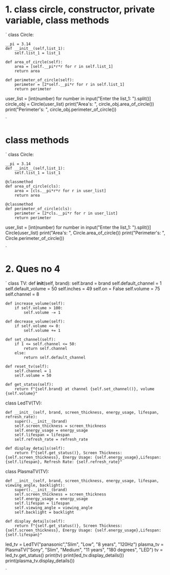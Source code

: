 # 1. class circle, constructor, private variable, class methods 

`
class Circle:
    
    __pi = 3.14
    def __init__(self,list_1):
        self.list_1 = list_1 
    
    def area_of_circle(self):
        area = [self.__pi*r*r for r in self.list_1]
        return area
    
    def perimeter_of_circle(self):
        perimeter = [2*self.__pi*r for r in self.list_1]
        return perimeter
    
user_list = [int(number) for number in input("Enter the list_1: ").split()]
circle_obj = Circle(user_list)
print("Area's: ", circle_obj.area_of_circle())
print("Perimeter's: ", circle_obj.perimeter_of_circle()) 

`
# class methods

`
class Circle:
    
    __pi = 3.14
    def __init__(self,list_1):
        self.list_1 = list_1 
    
    @classmethod
    def area_of_circle(cls):
        area = [cls.__pi*r*r for r in user_list]
        return area
    
    @classmethod
    def perimeter_of_circle(cls):
        perimeter = [2*cls.__pi*r for r in user_list]
        return perimeter
    
user_list = [int(number) for number in input("Enter the list_1: ").split()]
Circle(user_list)
print("Area's: ", Circle.area_of_circle())
print("Perimeter's: ", Circle.perimeter_of_circle())


`

# 2. Ques no 4

`
class TV:
    def __init__(self, brand):
        self.brand = brand
        self.default_channel = 1
        self.default_volume = 50
        self.inches = 49
        self.on = False
        self.volume = 75 
        self.channel = 8
        
    def increase_volume(self):
        if self.volume > 100:
            self.volume -= 1
                    
    def decrease_volume(self):
        if self.volume <= 0:
            self.volume += 1
            
    def set_channel(self):
        if 1 <= self.channel <= 50:
            return self.channel
        else:
            return self.default_channel
            
    def reset_tv(self):
        self.channel = 1
        self.volume = 50
        
    def get_status(self):
        return f"{self.brand} at channel {self.set_channel()}, volume {self.volume}"
    
    
class LedTV(TV):
    
    def __init__(self, brand, screen_thickness, energy_usage, lifespan, refresh_rate):
        super().__init__(brand)
        self.screen_thickness = screen_thickness
        self.energy_usage = energy_usage
        self.lifespan = lifespan
        self.refresh_rate = refresh_rate
        
    def display_details(self):
        return f"{self.get_status()}, Screen Thickness: {self.screen_thickness}, Energy Usage: {self.energy_usage},Lifespan: {self.lifespan}, Refresh Rate: {self.refresh_rate}"
               

class PlasmaTV(TV):
    
    def __init__(self, brand, screen_thickness, energy_usage, lifespan, viewing_angle, backlight):
        super().__init__(brand)
        self.screen_thickness = screen_thickness
        self.energy_usage = energy_usage
        self.lifespan = lifespan
        self.viewing_angle = viewing_angle
        self.backlight = backlight
        
    def display_details(self):
        return f"{self.get_status()}, Screen Thickness: {self.screen_thickness}, Energy Usage: {self.energy_usage},Lifespan: {self.lifespan}"
    
led_tv = LedTV("panasonic","Slim", "Low", "8 years", "120Hz")
plasma_tv = PlasmaTV("Sony", "Slim", "Medium", "11 years", "180 degrees", "LED")
tv = led_tv.get_status()
print(tv)
print(led_tv.display_details())
print(plasma_tv.display_details())


`
